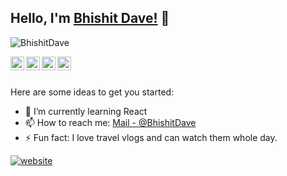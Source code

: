 ## Hello, I'm [Bhishit Dave!](https://bhishitdave.tech/) 👋

<p align="left"> <img src="https://komarev.com/ghpvc/?username=BhishitDave&label=Views&color=blue&style=plastic" alt="BhishitDave" /> </p>


<a href="https://www.linkedin.com/in/bhishit-dave-a82908187/">
  <img align="left" alt="Bhishit's Linkdein" width="22px" src="https://cdn.jsdelivr.net/npm/simple-icons@v3/icons/linkedin.svg" />
</a>
<a href="https://github.com/BhishitDave">
  <img align="left" alt="Bhishit's Github" width="22px" src="https://cdn.jsdelivr.net/npm/simple-icons@v3/icons/github.svg" />
</a>
<a href="https://www.instagram.com/bhishit_18/?hl=en">
  <img align="left" alt="Bhishit's Instagram" width="22px" src="https://cdn.jsdelivr.net/npm/simple-icons@v3/icons/instagram.svg" />
</a>
<a href="https://www.facebook.com/bhishit.dave/">
  <img align="left" alt="Bhishit's Facebook" width="22px" src="https://cdn.jsdelivr.net/npm/simple-icons@v3/icons/facebook.svg" />
</a>


<br/>
<br/>


Here are some ideas to get you started:

- 🌱 I’m currently learning React
- 📫 How to reach me: [Mail - @BhishitDave](bhishitdave1809@gmail.com)
- ⚡ Fun fact: I love travel vlogs and can watch them whole day.

[![website](https://img.shields.io/badge/PortfolioWebsite-bhishitdave.tech-2648ff?style=flat-square&logo=google-chrome)](https://bhishitdave.tech/)
